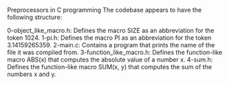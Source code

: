 Preprocessors in C programming
The codebase appears to have the following structure:

0-object_like_macro.h: Defines the macro SIZE as an abbreviation for the token 1024.
1-pi.h: Defines the macro PI as an abbreviation for the token 3.14159265359.
2-main.c: Contains a program that prints the name of the file it was compiled from.
3-function_like_macro.h: Defines the function-like macro ABS(x) that computes the absolute value of a number x.
4-sum.h: Defines the function-like macro SUM(x, y) that computes the sum of the numbers x and y.
